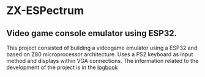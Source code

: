 # ZX-ESPectrum
## Video game console emulator using ESP32.

This project consisted of building a videogame emulator using a ESP32 and based on Z80 microprocessor architecture. Uses a PS2 keyboard as input method and displays within VGA connections. The information related to the development of the project is in the [logbook](https://lowly-forsythia-195.notion.site/ZX-ESPectrum-cecff8d3c754460a9a48eae2b18d9d80)
